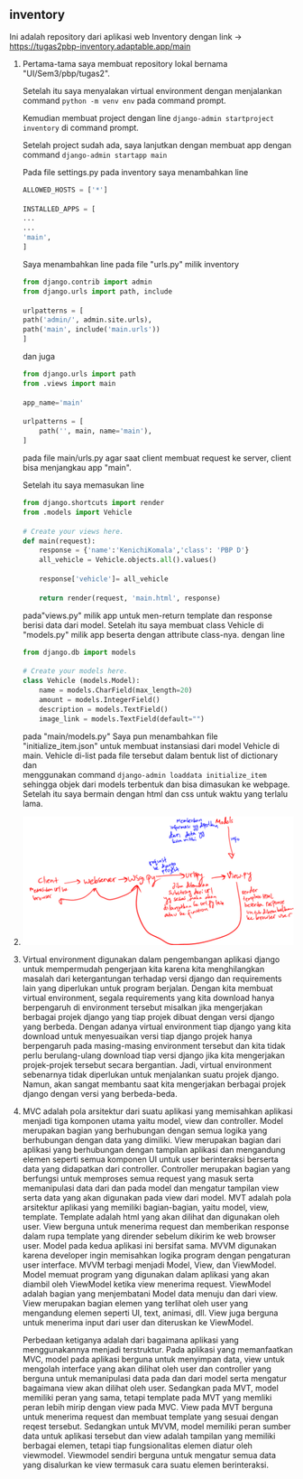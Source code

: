 inventory
---
Ini adalah repository dari aplikasi web Inventory dengan link -> https://tugas2pbp-inventory.adaptable.app/main
1. Pertama-tama saya membuat repository lokal bernama "UI/Sem3/pbp/tugas2".
   
   Setelah itu saya menyalakan virtual environment dengan menjalankan command ``` python -m venv env ``` pada command prompt.

   Kemudian membuat project dengan line ```django-admin startproject inventory``` di command prompt.

   Setelah project sudah ada, saya lanjutkan dengan membuat app dengan command ```django-admin startapp main```

   Pada file settings.py pada inventory saya menambahkan line
   ```python
   ALLOWED_HOSTS = ['*']
   
   INSTALLED_APPS = [
   ...
   ...
   'main',
   ]
   ```
   
   Saya menambahkan line pada file "urls.py" milik inventory
   ```python
   from django.contrib import admin
   from django.urls import path, include

   urlpatterns = [
   path('admin/', admin.site.urls),
   path('main', include('main.urls'))
   ]
   ```
   dan juga
   ```python
   from django.urls import path
   from .views import main

   app_name='main'

   urlpatterns = [
       path('', main, name='main'),
   ]
   ```
   pada file main/urls.py agar saat client membuat request ke server, client bisa menjangkau app "main".

   Setelah itu saya memasukan line
   ```python
   from django.shortcuts import render
   from .models import Vehicle

   # Create your views here.
   def main(request):
       response = {'name':'KenichiKomala','class': 'PBP D'}
       all_vehicle = Vehicle.objects.all().values()
    
       response['vehicle']= all_vehicle
    
       return render(request, 'main.html', response)
   ```
   pada"views.py" milik app untuk men-return template dan response berisi data dari model.
   Setelah itu saya membuat class Vehicle di "models.py" milik app beserta dengan attribute class-nya. dengan line
   ```python
   from django.db import models

   # Create your models here.
   class Vehicle (models.Model):
       name = models.CharField(max_length=20)
       amount = models.IntegerField()
       description = models.TextField()
       image_link = models.TextField(default="")
   ```
   pada "main/models.py"
   Saya pun menambahkan file "initialize_item.json" untuk membuat instansiasi dari model Vehicle di main. Vehicle di-list pada file tersebut dalam bentuk list of dictionary dan          
   menggunakan command ```django-admin loaddata initialize_item``` sehingga objek dari models terbentuk dan bisa dimasukan ke webpage.
   Setelah itu saya bermain dengan html dan css untuk waktu yang terlalu lama.
   
2. ![Bagan Penjelasan request response](BaganTugas2.PNG)
   
3. Virtual environment digunakan dalam pengembangan aplikasi django untuk mempermudah pengerjaan kita karena kita menghilangkan masalah dari ketergantungan terhadap versi django dan requirements lain
   yang diperlukan untuk program berjalan. Dengan kita membuat virtual environment, segala requirements yang kita download hanya berpengaruh di environment tersebut misalkan jika mengerjakan berbagai
   projek django yang tiap projek dibuat dengan versi django yang berbeda. Dengan adanya virtual environment tiap django yang kita download untuk menyesuaikan versi tiap django projek hanya
   berpengaruh pada masing-masing environment tersebut dan kita tidak perlu berulang-ulang download tiap versi django jika kita mengerjakan projek-projek tersebut secara bergantian. Jadi, virtual
   environment sebenarnya tidak diperlukan untuk menjalankan suatu projek django. Namun, akan sangat membantu saat kita mengerjakan berbagai projek django dengan versi yang berbeda-beda.

4. MVC adalah pola arsitektur dari suatu aplikasi yang memisahkan aplikasi menjadi tiga komponen utama yaitu model, view dan controller.
   Model merupakan bagian yang berhubungan dengan semua logika yang berhubungan dengan data yang dimiliki.
   View merupakan bagian dari aplikasi yang berhubungan dengan tampilan aplikasi dan mengandung elemen seperti semua komponen UI untuk user berinteraksi berserta data yang didapatkan dari controller.
   Controller merupakan bagian yang berfungsi untuk memproses semua request yang masuk serta memanipulasi data dari dan pada model dan mengatur tampilan view serta data yang akan digunakan pada view
   dari model.
   MVT adalah pola arsitektur aplikasi yang memiliki bagian-bagian, yaitu model, view, template.
   Template adalah html yang akan dilihat dan digunakan oleh user. View berguna untuk menerima request dan memberikan response dalam rupa template yang dirender sebelum dikirim ke web browser user.
   Model pada kedua aplikasi ini bersifat sama.
   MVVM digunakan karena developer ingin memisahkan logika program dengan pengaturan user interface. MVVM terbagi menjadi Model, View, dan ViewModel.
   Model memuat program yang digunakan dalam aplikasi yang akan diambil oleh ViewModel ketika view menerima request.
   ViewModel adalah bagian yang menjembatani Model data menuju dan dari view.
   View merupakan bagian elemen yang terlihat oleh user yang mengandung elemen seperti UI, text, animasi, dll. View juga berguna untuk menerima input dari user dan diteruskan ke ViewModel.

   Perbedaan ketiganya adalah dari bagaimana aplikasi yang menggunakannya menjadi terstruktur. Pada aplikasi yang memanfaatkan MVC, model pada aplikasi berguna untuk menyimpan data, view untuk
   mengolah interface yang akan dilihat oleh user dan controller yang berguna untuk memanipulasi data pada dan dari model serta mengatur bagaimana view akan dilihat oleh user. Sedangkan pada MVT,
   model memiliki peran yang sama, tetapi template pada MVT yang memliki peran lebih mirip dengan view pada MVC. View pada MVT berguna untuk menerima request dan membuat template yang sesuai dengan
   reqest tersebut. Sedangkan untuk MVVM, model memiliki peran sumber data untuk aplikasi tersebut dan view adalah tampilan yang memiliki berbagai elemen, tetapi tiap fungsionalitas elemen diatur oleh
   viewmodel. Viewmodel sendiri berguna untuk mengatur semua data yang disalurkan ke view termasuk cara suatu elemen berinteraksi.
